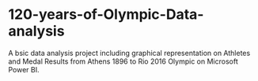 # 120-years-of-Olympic-Data-analysis
A bsic data analysis project including graphical representation on Athletes and Medal Results from Athens 1896 to Rio 2016 Olympic on Microsoft Power BI.
